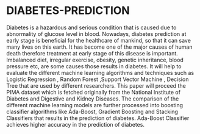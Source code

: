 # DIABETES-PREDICTION
Diabetes is a hazardous and serious condition that is caused due to abnormality of glucose level in blood. Nowadays, diabetes prediction at early stage is beneficial for the healthcare of mankind, so that it can save many lives on this earth. It has become one of the major causes of human death therefore treatment at early stage of this disease is important. Imbalanced diet, irregular exercise, obesity, genetic inheritance, blood pressure etc, are some causes those results in diabetes.
It will help to evaluate the different machine learning algorithms and techniques such as Logistic Regression , Random Forest ,Support Vector Machine , Decision Tree that are used by different researchers. This paper will proceed the PIMA dataset which is fetched originally from the National Institute of Diabetes and Digestive and Kidney Diseases. The comparison of the different machine learning models are further processed into boosting classifier algorithms like Ada-Boost, Gradient Boosting and Stacking Classifiers that results in the prediction of diabetes. Ada-Boost Classifier achieves higher accuracy in the prediction of diabetes. 

